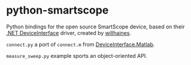 # python-smartscope
Python bindings for the open source SmartScope device, based on their [.NET DeviceInterface](https://github.com/labnation/DeviceInterface) driver, created by [willhaines](https://github.com/willhaines/python-smartscope).

`connect.py` a port of `connect.m` from [DeviceInterface.Matlab](https://github.com/labnation/DeviceInterface.Matlab).

`measure_sweep.py` example sports an object-oriented API.
